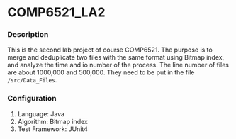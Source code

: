 # COMP6521_LA2

### Description
This is the second lab project of course COMP6521. The purpose is to merge and deduplicate two files with the same format using Bitmap index, and analyze the time and io number of the process. The line number of files are about 1000,000 and 500,000. They need to be put in the file `/src/Data_Files`.

### Configuration
1. Language: Java
2. Algorithm: Bitmap index
3. Test Framework: JUnit4
